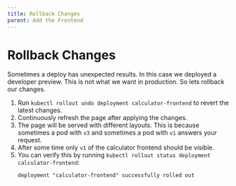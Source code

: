```yaml
---
title: Rollback Changes
parent: Add the Frontend
---
```


# Rollback Changes

Sometimes a deploy has unexpected results. In this case we deployed a developer preview.
This is not what we want in production. So lets rollback our changes.

1. Run `kubectl rollout undo deployment calculator-frontend` to revert the latest changes.
2. Continuously refresh the page after applying the changes.
3. The page will be served with different layouts. This is because sometimes a pod with
   `v3` and sometimes a pod with `v1` answers your request.
4. After some time only `v1` of the calculator frontend should be visible.
5. You can verify this by running `kubectl rollout status deployment calculator-frontend`:
   ```
   deployment "calculator-frontend" successfully rolled out
   ```

